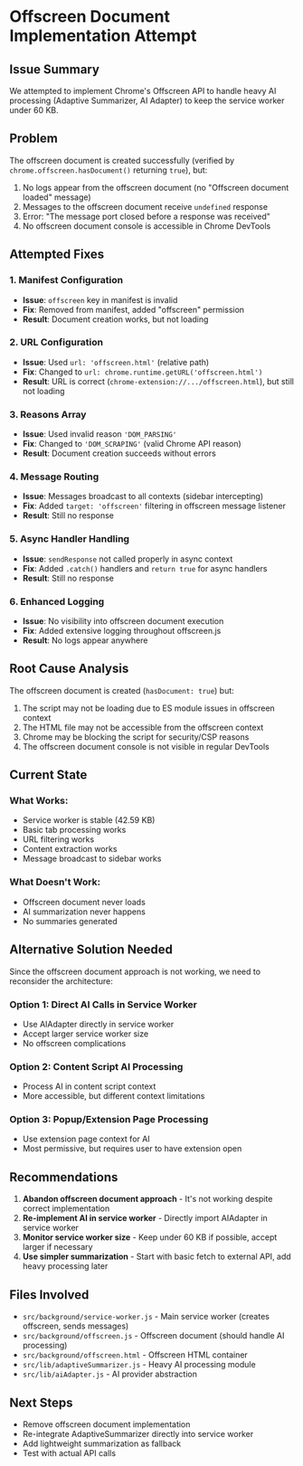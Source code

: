 # Offscreen Document Implementation Attempt

## Issue Summary
We attempted to implement Chrome's Offscreen API to handle heavy AI processing (Adaptive Summarizer, AI Adapter) to keep the service worker under 60 KB.

## Problem
The offscreen document is created successfully (verified by `chrome.offscreen.hasDocument()` returning `true`), but:
1. No logs appear from the offscreen document (no "Offscreen document loaded" message)
2. Messages to the offscreen document receive `undefined` response
3. Error: "The message port closed before a response was received"
4. No offscreen document console is accessible in Chrome DevTools

## Attempted Fixes

### 1. Manifest Configuration
- **Issue**: `offscreen` key in manifest is invalid
- **Fix**: Removed from manifest, added "offscreen" permission
- **Result**: Document creation works, but not loading

### 2. URL Configuration
- **Issue**: Used `url: 'offscreen.html'` (relative path)
- **Fix**: Changed to `url: chrome.runtime.getURL('offscreen.html')`
- **Result**: URL is correct (`chrome-extension://.../offscreen.html`), but still not loading

### 3. Reasons Array
- **Issue**: Used invalid reason `'DOM_PARSING'`
- **Fix**: Changed to `'DOM_SCRAPING'` (valid Chrome API reason)
- **Result**: Document creation succeeds without errors

### 4. Message Routing
- **Issue**: Messages broadcast to all contexts (sidebar intercepting)
- **Fix**: Added `target: 'offscreen'` filtering in offscreen message listener
- **Result**: Still no response

### 5. Async Handler Handling
- **Issue**: `sendResponse` not called properly in async context
- **Fix**: Added `.catch()` handlers and `return true` for async handlers
- **Result**: Still no response

### 6. Enhanced Logging
- **Issue**: No visibility into offscreen document execution
- **Fix**: Added extensive logging throughout offscreen.js
- **Result**: No logs appear anywhere

## Root Cause Analysis

The offscreen document is created (`hasDocument: true`) but:
1. The script may not be loading due to ES module issues in offscreen context
2. The HTML file may not be accessible from the offscreen context
3. Chrome may be blocking the script for security/CSP reasons
4. The offscreen document console is not visible in regular DevTools

## Current State

### What Works:
- Service worker is stable (42.59 KB)
- Basic tab processing works
- URL filtering works
- Content extraction works
- Message broadcast to sidebar works

### What Doesn't Work:
- Offscreen document never loads
- AI summarization never happens
- No summaries generated

## Alternative Solution Needed

Since the offscreen document approach is not working, we need to reconsider the architecture:

### Option 1: Direct AI Calls in Service Worker
- Use AIAdapter directly in service worker
- Accept larger service worker size
- No offscreen complications

### Option 2: Content Script AI Processing
- Process AI in content script context
- More accessible, but different context limitations

### Option 3: Popup/Extension Page Processing
- Use extension page context for AI
- Most permissive, but requires user to have extension open

## Recommendations

1. **Abandon offscreen document approach** - It's not working despite correct implementation
2. **Re-implement AI in service worker** - Directly import AIAdapter in service worker
3. **Monitor service worker size** - Keep under 60 KB if possible, accept larger if necessary
4. **Use simpler summarization** - Start with basic fetch to external API, add heavy processing later

## Files Involved

- `src/background/service-worker.js` - Main service worker (creates offscreen, sends messages)
- `src/background/offscreen.js` - Offscreen document (should handle AI processing)
- `src/background/offscreen.html` - Offscreen HTML container
- `src/lib/adaptiveSummarizer.js` - Heavy AI processing module
- `src/lib/aiAdapter.js` - AI provider abstraction

## Next Steps

- Remove offscreen document implementation
- Re-integrate AdaptiveSummarizer directly into service worker
- Add lightweight summarization as fallback
- Test with actual API calls
